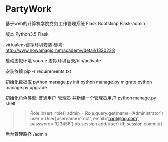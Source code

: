 # PartyWork
基于web的计算机学院党务工作管理系统
Flask Bootstrap
Flask-admin

版本
Python3.5
Flask


virtualenv虚拟环境安装
参考: http://www.nowamagic.net/academy/detail/1330228

启动虚拟环境 source 虚拟环境目录/bin/activate

安装依赖
pip -r requirements.txt


初始化数据库
python manage.py init
python manage.py migrate
python manage.py upgrade


初始化角色类型:  普通用户 管理员
并新建一个管理员用户
python manage.py shell
>> Role.insert_role()
>> admin = Role.query.get(name='Administrator')
>> user = User(username='root', email='root@qq.com', password='123456')
>> db.session.add(user)
>> db.session.commit()

后台管理路径
/admin